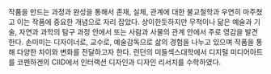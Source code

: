 작품을 만드는 과정과 완성을 통해서 존재, 실체, 관계에 대한 불교철학과 우연히 마주쳤고 이는 작품에 중요한 개념으로 자리 잡았다. 상이한듯하지만 무척이나 닮은 예술과 기술, 자연과 과학의 탐구 과정 안에서 또는 사람과 사물의 관계 안에서 주로 영감을 발견한다. 손미미는 디자이너로, 교수로, 예술감독으로 삶의 경험을 나누고 있으며 작품을 통해 다양한 차이와 변화를 전달하고자 한다. 런던의 미들섹스대학에서 디지털 미디어아트를 코펜하겐의 CIID에서 인터랙션 디자인과 디자인 리서치를 수학하였다. 